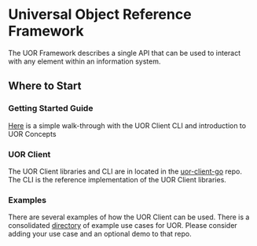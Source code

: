 # Universal Object Reference Framework

The UOR Framework describes a single API that can be used to interact with any element within an information system. 

## Where to Start

### Getting Started Guide
[Here](https://universalreference.io/docs/category/getting-started) is a simple walk-through with the UOR Client CLI and introduction to UOR Concepts

### UOR Client
The UOR Client libraries and CLI are in located in the [uor-client-go](https://github.com/uor-framework/uor-client-go) repo. The CLI is the reference implementation of the UOR Client libraries. 

### Examples
There are several examples of how the UOR Client can be used. There is a consolidated [directory](https://github.com/uor-framework/examples) of example use cases for UOR. Please consider adding your use case and an optional demo to that repo.



